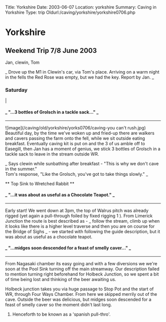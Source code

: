 Title: Yorkshire 
Date: 2003-06-07
Location: yorkshire
Summary: Caving in Yorkshire
Type: trip
Oldurl:/caving/yorkshire/yorkshire0706.php

#  Yorkshire 

##  Weekend Trip 7/8 June 2003 

Jan, clewin, Tom 

_ Drove up the M1 in Clewin's car, via Tom's place. Arriving on a warm night in the fells the Red Rose was empty, but we had the key. Report by Jan. _

###  Saturday 

| 

####  _ "...3 bottles of Grolsch in a tackle sack..." _  
  
---  
  
![image](/caving/old/yorkshire/yorks0706/caving-you can't rush.jpg) Beautiful day, by the time we've woken up and fried-up there are walkers and cavers passing the farm onto the fell, while we sit outside eating breakfast. Eventually caving kit is put on and the 3 of us amble off to Easegill, then Jan has a moment of genius, we stick 3 bottles of Grolsch in a tackle sack to leave in the stream outside WR. 

_ Says clewin while sunbathing after breakfast - "This is why we don't cave in the summer."   
Tom's response, "Like the Grolsch, you've got to take things slowly." _

** Top Sink to Wretched Rabbit **   


####  _ "...it was about as useful as a Chocolate Teapot." _  
  
---  
  
Early start! We went down at 3pm, the top of Walrus pitch was already rigged (yet again a pull-through foiled by fixed rigging  1  ). From Limerick Junction the route is best described as - _ follow the stream, climb up when it looks like there is a higher level traverse and then you are on course for the Bridge of Sighs _ \- we started with following the guide description, but it was about as useful as a chocolate teapot. 

####  _ "...midges soon descended for a feast of smelly caver..." _  
  
---  
  
From Nagasaki chamber its easy going and with a few diversions we we're soon at the Pool Sink turning off the main streamway. Our description failed to mention turning right beforehand for Holbeck Junction, so we spent a bit of time being lost and thinking of the beer awaiting us. 

Holbeck junction takes you via huge passage to Stop Pot and the start of WR, through Four Ways Chamber. From here we skipped merrily out of the cave. Outside the beer was delicious, but midges soon descended for a feast of smelly caver so the moment didn't last long. 

  1. Henceforth to be known as a 'spanish pull-thro'. 


